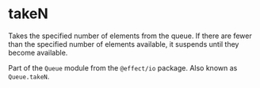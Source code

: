 # takeN

Takes the specified number of elements from the queue. If there are fewer
than the specified number of elements available, it suspends until they
become available.

Part of the `Queue` module from the `@effect/io` package. Also known as `Queue.takeN`.
